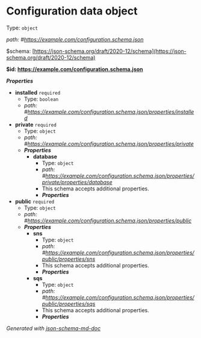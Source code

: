 # Configuration data object

Type: `object`

<i id="https://example.com/configuration.schema.json">path: #https://example.com/configuration.schema.json</i>

&#36;schema: [https://json-schema.org/draft/2020-12/schema](https://json-schema.org/draft/2020-12/schema)

<b id="httpsexample.comconfiguration.schema.json">&#36;id: https://example.com/configuration.schema.json</b>

**_Properties_**

- <b id="#https://example.com/configuration.schema.json/properties/installed">installed</b> `required`
    - Type: `boolean`
    - <i id="https://example.com/configuration.schema.json/properties/installed">path: #https://example.com/configuration.schema.json/properties/installed</i>
- <b id="#https://example.com/configuration.schema.json/properties/private">private</b> `required`
    - Type: `object`
    - <i id="https://example.com/configuration.schema.json/properties/private">path: #https://example.com/configuration.schema.json/properties/private</i>
    - **_Properties_**
        - <b id="#https://example.com/configuration.schema.json/properties/private/properties/database">database</b>
            - Type: `object`
            - <i id="https://example.com/configuration.schema.json/properties/private/properties/database">path: #https://example.com/configuration.schema.json/properties/private/properties/database</i>
            - This schema accepts additional properties.
            - **_Properties_**
- <b id="#https://example.com/configuration.schema.json/properties/public">public</b> `required`
    - Type: `object`
    - <i id="https://example.com/configuration.schema.json/properties/public">path: #https://example.com/configuration.schema.json/properties/public</i>
    - **_Properties_**
        - <b id="#https://example.com/configuration.schema.json/properties/public/properties/sns">sns</b>
            - Type: `object`
            - <i id="https://example.com/configuration.schema.json/properties/public/properties/sns">path: #https://example.com/configuration.schema.json/properties/public/properties/sns</i>
            - This schema accepts additional properties.
            - **_Properties_**
        - <b id="#https://example.com/configuration.schema.json/properties/public/properties/sqs">sqs</b>
            - Type: `object`
            - <i id="https://example.com/configuration.schema.json/properties/public/properties/sqs">path: #https://example.com/configuration.schema.json/properties/public/properties/sqs</i>
            - This schema accepts additional properties.
            - **_Properties_**

_Generated with [json-schema-md-doc](https://brianwendt.github.io/json-schema-md-doc/)_